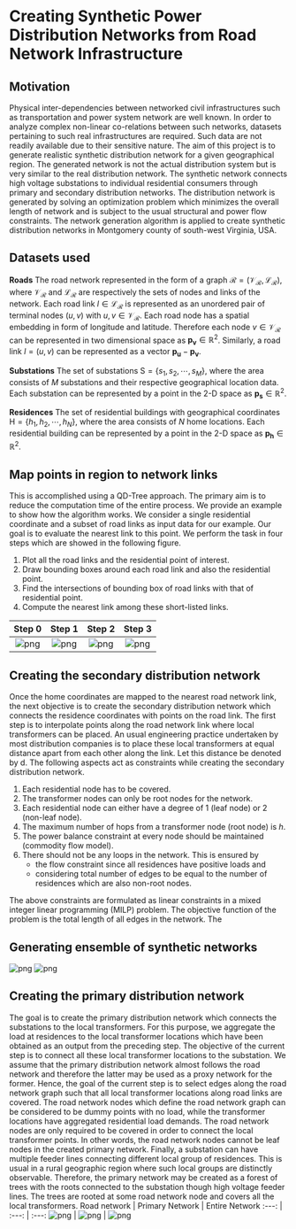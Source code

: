 # Creating Synthetic Power Distribution Networks from Road Network Infrastructure
## Motivation
Physical inter-dependencies between networked civil infrastructures such as transportation and power system network are well known. In order to analyze complex non-linear co-relations between such networks, datasets pertaining to such real infrastructures are required. Such data are not readily available due to their sensitive nature. The aim of this project is to generate realistic synthetic distribution network for a given geographical region. The generated network is not the actual distribution system but is very similar to the real distribution network. The synthetic network connects high voltage substations to individual residential consumers through primary and secondary distribution networks. The distribution network is generated by solving an optimization problem which minimizes the overall length of network and is subject to the usual structural and power flow constraints. The network generation algorithm is applied to create synthetic distribution networks in Montgomery county of south-west Virginia, USA.

## Datasets used
**Roads** The road network represented in the form of a graph $\mathcal{R}=(\mathcal{V}_\mathcal{R},\mathcal{L}_\mathcal{R})$, where $\mathcal{V}_\mathcal{R}$ and $\mathcal{L}_\mathcal{R}$ are respectively the sets of nodes and links of the network. Each road link $l\in\mathcal{L}_\mathcal{R}$ is represented as an unordered pair of terminal nodes $(u,v)$ with $u,v\in\mathcal{V}_\mathcal{R}$. Each road node has a spatial embedding in form of longitude and latitude. Therefore each node $v\in\mathcal{V}_\mathcal{R}$ can be represented in two dimensional space as $\mathbf{p_v}\in\mathbb{R}^2$. Similarly, a road link $l=(u,v)$ can be represented as a vector $\mathbf{p_u}-\mathbf{p_v}$.
	
**Substations** The set of substations $\mathsf{S}=\{s_1,s_2,\cdots,s_M\}$, where the area consists of $M$ substations and their respective geographical location data. Each substation can be represented by a point in the 2-D space as $\mathbf{p_s}\in\mathbb{R}^2$.
	
**Residences** The set of residential buildings with geographical coordinates $\mathsf{H}=\{h_1,h_2,\cdots,h_N\}$, where the area consists of $N$ home locations. Each residential building can be represented by a point in the 2-D space as $\mathbf{p_h}\in\mathbb{R}^2$.

## Map points in region to network links
This is accomplished using a QD-Tree approach. The primary aim is to reduce the computation time of the entire process. We provide an example to show how the algorithm works. We consider a single residential coordinate and a subset of road links as input data for our example. Our goal is to evaluate the nearest link to this point. We perform the task in four steps which are showed in the following figure.
1. Plot all the road links and the residential point of interest.
2. Draw bounding boxes around each road link and also the residential point.
3. Find the intersections of bounding box of road links with that of residential point.
4. Compute the nearest link among these short-listed links.

Step 0 | Step 1 | Step 2 | Step 3
:---: | :---: | :---: | :---:
![png](src/figs/step0.png) | ![png](src/figs/step1.png) | ![png](src/figs/step2.png) | ![png](src/figs/step3.png)


## Creating the secondary distribution network
Once the home coordinates are mapped to the nearest road network link, the next objective is to create the secondary distribution network which connects the residence coordinates with points on the road link. The first step is to interpolate points along the road network link where local transformers can be placed. An usual engineering practice undertaken by most distribution companies is to place these local transformers at equal distance apart from each other along the link. Let this distance be denoted by $\mathsf{d}$. The following aspects act as constraints while creating the secondary distribution network.
1. Each residential node has to be covered.
2. The transformer nodes can only be root nodes for the network.
3. Each residential node can either have a degree of 1 (leaf node) or 2 (non-leaf node).
4. The maximum number of hops from a transformer node (root node) is $h$.
5. The power balance constraint at every node should be maintained (commodity flow model).
6. There should not be any loops in the network. This is ensured by 
	- the flow constraint since all residences have positive loads and 
	- considering total number of edges to be equal to the number of residences which are also non-root nodes.

The above constraints are formulated as linear constraints in a mixed integer linear programming (MILP) problem. The objective function of the problem is the total length of all edges in the network. The 

## Generating ensemble of synthetic networks 
![png](output_step2_ensemble1.png)
![png](output_step2_ensemble2.png)

## Creating the primary distribution network
The goal is to create the primary distribution network which connects the substations to the local transformers. For this purpose, we aggregate the load at residences to the local transformer locations which have been obtained as an output from the preceding step. The objective of the current step is to connect all these local transformer locations to the substation.
We assume that the primary distribution network almost follows the road network and therefore the latter may be used as a proxy network for the former. Hence, the goal of the current step is to select edges along the road network graph such that all local transformer locations along road links are covered. The road network nodes which define the road network graph can be considered to be dummy points with no load, while the transformer locations have aggregated residential load demands. The road network nodes are only required to be covered in order to connect the local transformer points. In other words, the road network nodes cannot be leaf nodes in the created primary network.
Finally, a substation can have multiple feeder lines connecting different local group of residences. This is usual in a rural geographic region where such local groups are distinctly observable. Therefore, the primary network may be created as a forest of trees with the roots connected to the substation though high voltage feeder lines. The trees are rooted at some road network node and covers all the local transformers.
Road network | Primary Network | Entire Network
:---: | :---: | :---:
![png](src/figs/24664-master.png) | ![png](src/figs/24664-primary.png) | ![png](src/figs/24664-network.png)
